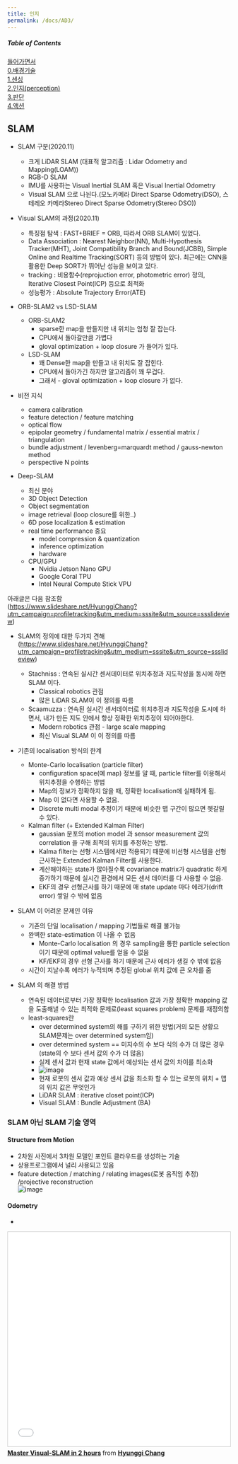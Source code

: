 ```yaml
---
title: 인지
permalink: /docs/AD3/
---
```


##### Table of Contents  
[들어가면서](#intro)  
[0.배경기술](#baseTech)  
[1.센싱](#sensing)  
[2.인지(perception)](#perception)  
[3.판단](#decision)  
[4.액션](#action)  


## SLAM  

- SLAM 구분(2020.11)  
  - 크게 LiDAR SLAM (대표적 알고리즘 : Lidar Odometry and Mapping(LOAM))  
  - RGB-D SLAM  
  - IMU를 사용하는 Visual Inertial SLAM 혹은 Visual Inertial Odometry  
  - Visual SLAM 으로 나뉜다.(모노카메라 Direct Sparse Odometry(DSO), 스테레오 카메라Stereo Direct Sparse Odometry(Stereo DSO))  
- Visual SLAM의 과정(2020.11)  
  - 특징점 탐색 : FAST+BRIEF = ORB, 따라서 ORB SLAM이 있었다.  
  - Data Association : Nearest Neighbor(NN), Multi-Hypothesis Tracker(MHT), Joint Compatibility Branch and Bound(JCBB), Simple Online and Realtime Tracking(SORT) 등의 방법이 있다. 최근에는 CNN을 활용한 Deep SORT가 뛰어난 성능을 보이고 있다.
  - tracking : 비용함수(reprojuction error, photometric error) 정의, Iterative Closest Point(ICP) 등으로 최적화  
  - 성능평가 : Absolute Trajectory Error(ATE)  

- ORB-SLAM2 vs LSD-SLAM  
  - ORB-SLAM2
    - sparse한 map을 만들지만 내 위치는 엄청 잘 잡는다.
    - CPU에서 돌아갈만큼 가볍다
    - gloval optimization + loop closure 가 들어가 있다.
  - LSD-SLAM
    - 꽤 Dense한 map을 만들고 내 위치도 잘 잡힌다.
    - CPU에서 돌아가긴 하지만 알고리즘이 꽤 무겁다.
    - 그래서 - gloval optimization + loop closure 가 없다.  

- 비전 지식  
  - camera calibration  
  - feature detection / feature matching  
  - optical flow  
  - epipolar geometry / fundamental matrix / essential matrix / triangulation  
  - bundle adjustment / levenberg=marquardt method / gauss-newton method
  - perspective N points

- Deep-SLAM  
  - 최신 분야  
  - 3D Object Detection  
  - Object segmentation  
  - image retrieval (loop closure를 위한..)
  - 6D pose localization & estimation  
  - real time performance 중요  
    - model compression & quantization  
    - inference optimization  
    - hardware
  - CPU/GPU  
    - Nvidia Jetson Nano GPU
    - Google Coral TPU
    - Intel Neural Compute Stick VPU

아래글은 다음 참조함  
(https://www.slideshare.net/HyunggiChang?utm_campaign=profiletracking&utm_medium=sssite&utm_source=ssslideview)  

- SLAM의 정의에 대한 두가지 견해  
  (https://www.slideshare.net/HyunggiChang?utm_campaign=profiletracking&utm_medium=sssite&utm_source=ssslideview)  
  - Stachniss : 연속된 실시간 센서데이터로 위치추정과 지도작성을 동시에 하면 SLAM 이다.
    - Classical robotics 관점  
    - 많은 LiDAR SLAM이 이 정의를 따름
  - Scaamuzza : 연속된 실시간 센서데이터로 위치추정과 지도작성을 도시에 하면서, 내가 만든 지도 안에서 항상 정확한 위치추정이 되어야한다.  
    - Modern robotics 관점 - large scale mapping
    - 최신 Visual SLAM 이 이 정의를 따름  

- 기존의 localisation 방식의 한계  
  - Monte-Carlo localisation (particle filter)
    - configuration space(예 map) 정보를 알 때, particle filter를 이용해서 위치추정을 수행하는 방법  
    - Map의 정보가 정확하지 않을 때, 정확한 localisation에 실패하게 됨.  
    - Map 이 없다면 사용할 수 없음.  
    - Discrete multi modal 추정이기 때문에 비슷한 맵 구간이 많으면 헷갈릴 수 있다.
  - Kalman filter (+ Extended Kalman Filter)  
    - gaussian 분포의 motion model 과 sensor measurement 값의 correlation 을 구해 최적의 위치를 추정하는 방법.  
    - Kalma filter는 선형 시스템에서만 적용되기 때문에 비선형 시스템을 선형근사하는 Extended Kalman Filter를 사용한다.
    - 계산해야하는 state가 많아질수록 covariance matrix가 quadratic 하게 증가하기 때문에 실시간 환경에서 모든 센서 데이터를 다 사용할 수 없음.
    - EKF의 경우 선형근사를 하기 때문에 매 state update 마다 에러가(drift error) 쌓일 수 밖에 없음  

- SLAM 이 어려운 문제인 이유  
  - 기존의 단일 localisation / mapping 기법들로 해결 불가능  
  - 완벽한 state-estimation 이 나올 수 없음  
    - Monte-Carlo localisation 의 경우 sampling을 통한 particle selection이기 때문에 optimal value를 얻을 수 없음  
    - KF/EKF의 경우 선형 근사를 하기 때문에 근사 에러가 생길 수 밖에 없음
  - 시간이 지날수록 에러가 누적되며 추정된 global 위치 값에 큰 오차를 줌
- SLAM 의 해결 방법  
  - 연속된 데이터로부터 가장 정확한 localisation 값과 가장 정확한 mapping 값을 도출해낼 수 있는 최적화 문제로(least squares problem) 문제를 재정의함  
  - least-squares란  
    - over determined system의 해를 구하기 위한 방법(거의 모든 상황으 SLAM문제는 over determined system임)
    - over determined system == 미지수의 수 보다 식의 수가 더 많은 경우 (state의 수 보다 센서 값의 수가 더 많음)
    - 실제 센서 값과 현재 state 값에서 예상되는 센서 값의 차이를 최소화
    - ![image](https://user-images.githubusercontent.com/57220434/166134877-6952785d-1024-477d-9b22-4aef815f38ca.png)  
    - 현재 로봇의 센서 값과 예상 센서 값을 최소화 할 수 있는 로봇의 위치 + 맵의 위치 값은 무엇인가
    - LiDAR SLAM : iterative closet point(ICP)
    - Visual SLAM : Bundle Adjustment (BA)



### SLAM 아닌 SLAM 기술 영역  
#### Structure from Motion  
- 2차원 사진에서 3차원 모델인 포인트 클라우드를 생성하는 기술  
- 상용프로그램에서 널리 사용되고 있음  
- feature detection / matching / relating images(로봇 움직임 추정) /projective reconstruction  
![image](https://user-images.githubusercontent.com/57220434/166128044-a2c5f85b-751a-4f2d-816f-624f3edf3cd7.png)  

#### Odometry  
- 


<iframe src="//www.slideshare.net/slideshow/embed_code/key/ujCD0bKgXipdtb" width="595" height="485" frameborder="0" marginwidth="0" marginheight="0" scrolling="no" style="border:1px solid #CCC; border-width:1px; margin-bottom:5px; max-width: 100%;" allowfullscreen> </iframe> <div style="margin-bottom:5px"> <strong> <a href="//www.slideshare.net/HyunggiChang/master-visualslam-in-2-hours" title="Master Visual-SLAM in 2 hours" target="_blank">Master Visual-SLAM in 2 hours</a> </strong> from <strong><a href="//www.slideshare.net/HyunggiChang" target="_blank">Hyunggi Chang</a></strong> </div>

